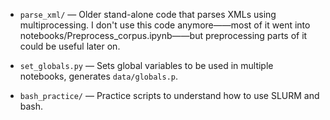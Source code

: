 - `parse_xml/` — Older stand-alone code that parses XMLs using multiprocessing. I don't use this code anymore——most of it went into notebooks/Preprocess_corpus.ipynb——but preprocessing parts of it could be useful later on.

- `set_globals.py` — Sets global variables to be used in multiple notebooks, generates `data/globals.p`.

- `bash_practice/` — Practice scripts to understand how to use SLURM and bash. 

